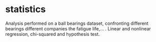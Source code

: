 # statistics
Analysis performed on a ball bearings dataset, confronting different bearings different companies the fatigue life,... .
Linear and nonlinear regression, chi-squared and hypothesis test.
